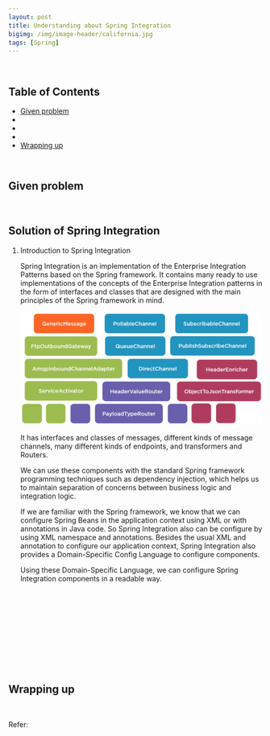 ```yaml
---
layout: post
title: Understanding about Spring Integration
bigimg: /img/image-header/california.jpg
tags: [Spring]
---
```




<br>

## Table of Contents
- [Given problem](#given-problem)
- []()
- []()
- []()
- [Wrapping up](#wrapping-up)


<br>

## Given problem





<br>

## Solution of Spring Integration

1. Introduction to Spring Integration

    Spring Integration is an implementation of the Enterprise Integration Patterns based on the Spring framework. It contains many ready to use implementations of the concepts of the Enterprise Integration patterns in the form of interfaces and classes that are designed with the main principles of the Spring framework in mind.

    ![](../img/Architecture-pattern/EIP/spring-integration/classes-interfaces-spring-integration.png)

    It has interfaces and classes of messages, different kinds of message channels, many different kinds of endpoints, and transformers and Routers.

    We can use these components with the standard Spring framework programming techniques such as dependency injection, which helps us to maintain separation of concerns between business logic and integration logic.

    If we are familiar with the Spring framework, we know that we can configure Spring Beans in the application context using XML or with annotations in Java code. So Spring Integration also can be configure by using XML namespace and annotations. Besides the usual XML and annotation to configure our application context, Spring Integration also provides a Domain-Specific Config Language to configure components.

    Using these Domain-Specific Language, we can configure Spring Integration components in a readable way.


<br>

## 





<br>

## 





<br>

## 





<br>


## Wrapping up





<br>

Refer:

[]()

[]()

[]()
